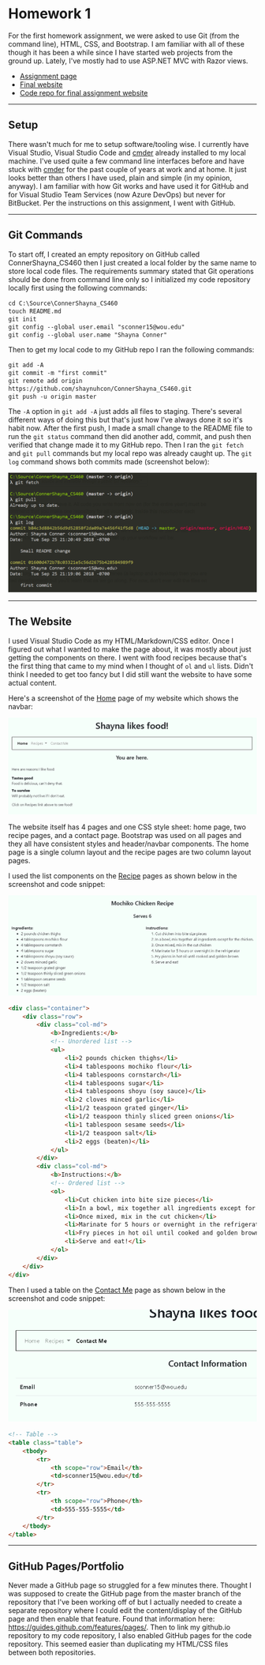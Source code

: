 # Homework 1
For the first homework assignment, we were asked to use Git (from the command line), HTML, CSS, and Bootstrap. I am familiar with all of these though it has been a while since I have started web projects from the ground up. Lately, I've mostly had to use ASP.NET MVC with Razor views. 

* [Assignment page](http://www.wou.edu/~morses/classes/cs46x/assignments/HW1.html)
* [Final website](https://shaynuhcon.github.io/ConnerShayna_CS460/HW1/index.html)
* [Code repo for final assignment website](https://github.com/shaynuhcon/ConnerShayna_CS460/tree/master/HW1)

---

## Setup
There wasn't much for me to setup software/tooling wise. I currently have Visual Studio, Visual Studio Code and [cmder](http://cmder.net/) already installed to my local machine. I've used quite a few command line interfaces before and have stuck with [cmder](http://cmder.net/) for the past couple of years at work and at home. It just looks better than others I have used, plain and simple  (in my opinion, anyway). I am familiar with how Git works and have used it for GitHub and for Visual Studio Team Services (now Azure DevOps) but never for BitBucket. Per the instructions on this assignment, I went with GitHub.  

---

## Git Commands
To start off, I created an empty repository on GitHub called ConnerShayna_CS460 then I just created a local folder by the same name to store local code files. The requirements summary stated that Git operations should be done from command line only so I initialized my code repository locally first using the following commands:

```
cd C:\Source\ConnerShayna_CS460
touch README.md
git init
git config --global user.email "sconner15@wou.edu"
git config --global user.name "Shayna Conner"
```

Then to get my local code to my GitHub repo I ran the following commands:

```
git add -A
git commit -m "first commit"
git remote add origin https://github.com/shaynuhcon/ConnerShayna_CS460.git
git push -u origin master
```

The ```-A``` option in ```git add -A``` just adds all files to staging. There's several different ways of doing this but that's just how I've always done it so it's habit now. After the first push, I made a small change to the README file to run the ```git status``` command then did another add, commit, and push then verified that change made it to my GitHub repo. Then I ran the ```git fetch``` and ```git pull``` commands but my local repo was already caught up. The ```git log``` command shows both commits made (screenshot below):

![git log](gitlog.png)

---

## The Website

I used Visual Studio Code as my HTML/Markdown/CSS editor. Once I figured out what I wanted to make the page about, it was mostly about just getting the components on there. I went with food recipes because that's the first thing that came to my mind when I thought of ```ol``` and ```ul``` lists. Didn't think I needed to get too fancy but I did still want the website to have some actual content.

Here's a screenshot of the [Home](https://shaynuhcon.github.io/ConnerShayna_CS460/HW1/index.html) page of my website which shows the navbar:

![Home page](homepage.PNG)

The website itself has 4 pages and one CSS style sheet: home page, two recipe pages, and a contact page. Bootstrap was used on all pages and they all have consistent styles and header/navbar components. The home page is a single column layout and the recipe pages are two column layout pages. 

I used the list components on the [Recipe](https://shaynuhcon.github.io/ConnerShayna_CS460/HW1/mochikochicken.html) pages as shown below in the screenshot and code snippet:

![Ordered and unordered list](recipepage.PNG)

```html
<div class="container">
    <div class="row">
        <div class="col-md">
            <b>Ingredients:</b>
            <!-- Unordered list -->
            <ul>
                <li>2 pounds chicken thighs</li>
                <li>4 tablespoons mochiko flour</li>
                <li>4 tablespoons cornstarch</li>
                <li>4 tablespoons sugar</li>
                <li>4 tablespoons shoyu (soy sauce)</li>
                <li>2 cloves minced garlic</li>
                <li>1/2 teaspoon grated ginger</li>
                <li>1/2 teaspoon thinly sliced green onions</li>
                <li>1 tablespoon sesame seeds</li>
                <li>1/2 teaspoon salt</li>
                <li>2 eggs (beaten)</li>
            </ul>
        </div>
        <div class="col-md">
            <b>Instructions:</b>
            <!-- Ordered list -->
            <ol>
                <li>Cut chicken into bite size pieces</li>
                <li>In a bowl, mix together all ingredients except for the chicken.</li>
                <li>Once mixed, mix in the cut chicken</li>
                <li>Marinate for 5 hours or overnight in the refrigerator</li>
                <li>Fry pieces in hot oil until cooked and golden brown</li>
                <li>Serve and eat!</li>
            </ol>
        </div>
    </div>
</div>
``` 

Then I used a table on the [Contact Me](https://shaynuhcon.github.io/ConnerShayna_CS460/HW1/contact.html) page as shown below in the screenshot and code snippet:

![Table](contactpage.PNG)

```html
<!-- Table -->
<table class="table">
    <tbody>
        <tr>
            <th scope="row">Email</th>
            <td>sconner15@wou.edu</td>
        </tr>
        <tr>
            <th scope="row">Phone</th>
            <td>555-555-5555</td>
        </tr>
    </tbody>
</table>
 ```

 ---           

## GitHub Pages/Portfolio
Never made a GitHub page so struggled for a few minutes there. Thought I was supposed to create the GitHub page from the master branch of the repository that I've been working off of but I actually needed to create a separate repository where I could edit the content/display of the GitHub page and then enable that feature. Found that information here: https://guides.github.com/features/pages/. Then to link my github.io repository to my code repository, I also enabled GitHub pages for the code repository. This seemed easier than duplicating my HTML/CSS files between both repositories. 
